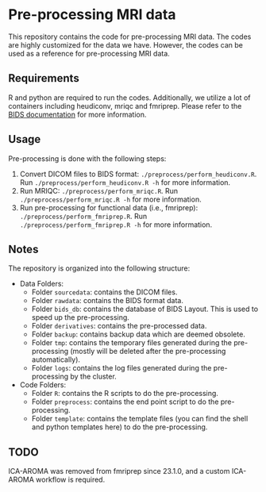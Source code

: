 # Pre-processing MRI data

This repository contains the code for pre-processing MRI data. The codes are highly customized for the data we have. However, the codes can be used as a reference for pre-processing MRI data.

## Requirements

R and python are required to run the codes. Additionally, we utilize a lot of containers including heudiconv, mriqc and fmriprep. Please refer to the [BIDS documentation](https://bids.neuroimaging.io/) for more information.

## Usage

Pre-processing is done with the following steps:

1. Convert DICOM files to BIDS format: `./preprocess/perform_heudiconv.R`. Run `./preprocess/perform_heudiconv.R -h` for more information.
2. Run MRIQC: `./preprocess/perform_mriqc.R`. Run `./preprocess/perform_mriqc.R -h` for more information.
3. Run pre-processing for functional data (i.e., fmriprep): `./preprocess/perform_fmriprep.R`. Run `./preprocess/perform_fmriprep.R -h` for more information.

## Notes

The repository is organized into the following structure:

- Data Folders:
  - Folder `sourcedata`: contains the DICOM files.
  - Folder `rawdata`: contains the BIDS format data.
  - Folder `bids_db`: contains the database of BIDS Layout. This is used to speed up the pre-processing.
  - Folder `derivatives`: contains the pre-processed data.
  - Folder `backup`: contains backup data which are deemed obsolete.
  - Folder `tmp`: contains the temporary files generated during the pre-processing (mostly will be deleted after the pre-processing automatically).
  - Folder `logs`: contains the log files generated during the pre-processing by the cluster.
- Code Folders:
  - Folder `R`: contains the R scripts to do the pre-processing.
  - Folder `preprocess`: contains the end point script to do the pre-processing.
  - Folder `template`: contains the template files (you can find the shell and python templates here) to do the pre-processing.

## TODO

ICA-AROMA was removed from fmriprep since 23.1.0, and a custom ICA-AROMA workflow is required.

